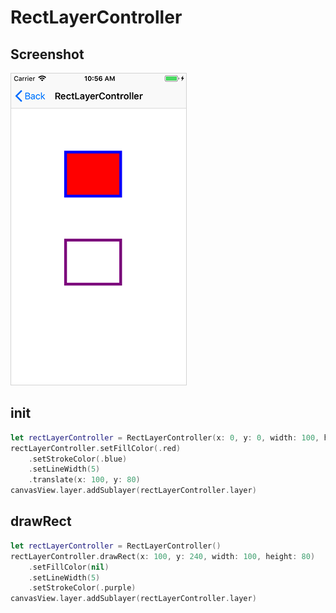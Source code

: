 # RectLayerController

## Screenshot

![Basic](/Documentation/images/ex_rect_layer_controller.png)

## init

```swift
let rectLayerController = RectLayerController(x: 0, y: 0, width: 100, height: 80)
rectLayerController.setFillColor(.red)
    .setStrokeColor(.blue)
    .setLineWidth(5)
    .translate(x: 100, y: 80)
canvasView.layer.addSublayer(rectLayerController.layer)
```

## drawRect

```swift
let rectLayerController = RectLayerController()
rectLayerController.drawRect(x: 100, y: 240, width: 100, height: 80)
    .setFillColor(nil)
    .setLineWidth(5)
    .setStrokeColor(.purple)
canvasView.layer.addSublayer(rectLayerController.layer)
```

